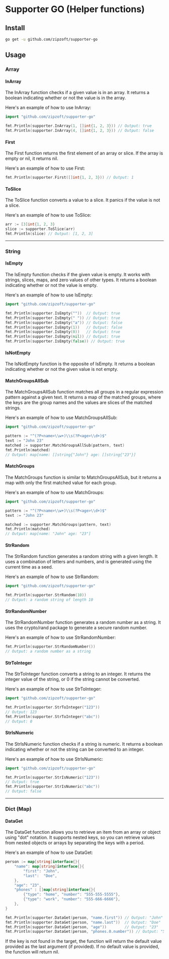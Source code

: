 # Supporter GO (Helper functions)

## Install
```bash
go get -u github.com/zipzoft/supporter-go
```

## Usage

### Array

#### InArray
The InArray function checks if a given value is in an array. It returns a boolean indicating whether or not the value is in the array.

Here's an example of how to use InArray:

```go
import "github.com/zipzoft/supporter-go"

fmt.Println(supporter.InArray(1, []int{1, 2, 3})) // Output: true
fmt.Println(supporter.InArray(4, []int{1, 2, 3})) // Output: false
```

#### First
The First function returns the first element of an array or slice. If the array is empty or nil, it returns nil.

Here's an example of how to use First:
```go
fmt.Println(supporter.First([]int{1, 2, 3})) // Output: 1
```

#### ToSlice
The ToSlice function converts a value to a slice. It panics if the value is not a slice.

Here's an example of how to use ToSlice:
```go
arr := [3]int{1, 2, 3}
slice := supporter.ToSlice(arr)
fmt.Println(slice) // Output: [1, 2, 3]
```

--- 

### String
#### IsEmpty
The IsEmpty function checks if the given value is empty. It works with strings, slices, maps, and zero values of other types. It returns a boolean indicating whether or not the value is empty.

Here's an example of how to use IsEmpty:
```go
import "github.com/zipzoft/supporter-go"

fmt.Println(supporter.IsEmpty(""))  // Output: true
fmt.Println(supporter.IsEmpty(" ")) // Output: true
fmt.Println(supporter.IsEmpty("a")) // Output: false
fmt.Println(supporter.IsEmpty(1))   // Output: false
fmt.Println(supporter.IsEmpty(0))   // Output: true
fmt.Println(supporter.IsEmpty(nil)) // Output: true
fmt.Println(supporter.IsEmpty(false)) // Output: true
```


#### IsNotEmpty
The IsNotEmpty function is the opposite of IsEmpty. It returns a boolean indicating whether or not the given value is not empty.


#### MatchGroupsAllSub
The MatchGroupsAllSub function matches all groups in a regular expression pattern against a given text. It returns a map of the matched groups, where the keys are the group names and the values are slices of the matched strings.

Here's an example of how to use MatchGroupsAllSub:
```go
import "github.com/zipzoft/supporter-go"

pattern := "^(?P<name>\\w+)\\s(?P<age>\\d+)$"
text := "John 23"
matched := supporter.MatchGroupsAllSub(pattern, text)
fmt.Println(matched)
// Output: map[name: []string{"John"} age: []string{"23"}]
```


#### MatchGroups
The MatchGroups function is similar to MatchGroupsAllSub, but it returns a map with only the first matched value for each group.

Here's an example of how to use MatchGroups:
```go
import "github.com/zipzoft/supporter-go"

pattern := "^(?P<name>\\w+)\\s(?P<age>\\d+)$"
text := "John 23"

matched := supporter.MatchGroups(pattern, text)
fmt.Println(matched)
// Output: map[name: "John" age: "23"]
```

#### StrRandom
The StrRandom function generates a random string with a given length. It uses a combination of letters and numbers, and is generated using the current time as a seed.

Here's an example of how to use StrRandom:
```go
import "github.com/zipzoft/supporter-go"

fmt.Println(supporter.StrRandom(10))
// Output: a random string of length 10
```

#### StrRandomNumber
The StrRandomNumber function generates a random number as a string. It uses the crypto/rand package to generate a secure random number.

Here's an example of how to use StrRandomNumber:
```go
fmt.Println(supporter.StrRandomNumber())
// Output: a random number as a string
```

#### StrToInteger
The StrToInteger function converts a string to an integer. It returns the integer value of the string, or 0 if the string cannot be converted.

Here's an example of how to use StrToInteger:
```go
import "github.com/zipzoft/supporter-go"

fmt.Println(supporter.StrToInteger("123"))
// Output: 123
fmt.Println(supporter.StrToInteger("abc"))
// Output: 0
```

#### StrIsNumeric
The StrIsNumeric function checks if a string is numeric. It returns a boolean indicating whether or not the string can be converted to an integer.

Here's an example of how to use StrIsNumeric:
```go
import "github.com/zipzoft/supporter-go"

fmt.Println(supporter.StrIsNumeric("123"))
// Output: true
fmt.Println(supporter.StrIsNumeric("abc"))
// Output: false
```
---


### Dict (Map)

#### DataGet
The DataGet function allows you to retrieve an item from an array or object using "dot" notation. It supports nested keys, so you can retrieve values from nested objects or arrays by separating the keys with a period.

Here's an example of how to use DataGet:
```go
person := map[string]interface{}{
	"name": map[string]interface{}{
		"first": "John",
		"last":  "Doe",
	},
	"age": "23",
	"phones" : []map[string]interface{}{
		{"type": "home", "number": "555-555-5555"},
		{"type": "work", "number": "555-666-6666"},
	},
}

fmt.Println(supporter.DataGet(person, "name.first")) // Output: "John"
fmt.Println(supporter.DataGet(person, "name.last"))  // Output: "Doe"
fmt.Println(supporter.DataGet(person, "age"))        // Output: "23"
fmt.Println(supporter.DataGet(person, "phones.0.number")) // Output: "555-555-5555"
```
If the key is not found in the target, the function will return the default value provided as the last argument (if provided). If no default value is provided, the function will return nil.

